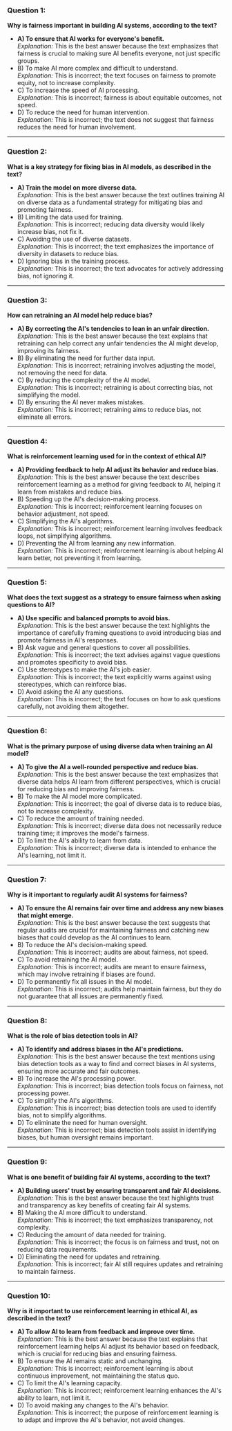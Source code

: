 
### Question 1:
**Why is fairness important in building AI systems, according to the text?**
- **A) To ensure that AI works for everyone's benefit.**  
  *Explanation:* This is the best answer because the text emphasizes that fairness is crucial to making sure AI benefits everyone, not just specific groups.
- B) To make AI more complex and difficult to understand.  
  *Explanation:* This is incorrect; the text focuses on fairness to promote equity, not to increase complexity.
- C) To increase the speed of AI processing.  
  *Explanation:* This is incorrect; fairness is about equitable outcomes, not speed.
- D) To reduce the need for human intervention.  
  *Explanation:* This is incorrect; the text does not suggest that fairness reduces the need for human involvement.

---

### Question 2:
**What is a key strategy for fixing bias in AI models, as described in the text?**
- **A) Train the model on more diverse data.**  
  *Explanation:* This is the best answer because the text outlines training AI on diverse data as a fundamental strategy for mitigating bias and promoting fairness.
- B) Limiting the data used for training.  
  *Explanation:* This is incorrect; reducing data diversity would likely increase bias, not fix it.
- C) Avoiding the use of diverse datasets.  
  *Explanation:* This is incorrect; the text emphasizes the importance of diversity in datasets to reduce bias.
- D) Ignoring bias in the training process.  
  *Explanation:* This is incorrect; the text advocates for actively addressing bias, not ignoring it.

---

### Question 3:
**How can retraining an AI model help reduce bias?**
- **A) By correcting the AI's tendencies to lean in an unfair direction.**  
  *Explanation:* This is the best answer because the text explains that retraining can help correct any unfair tendencies the AI might develop, improving its fairness.
- B) By eliminating the need for further data input.  
  *Explanation:* This is incorrect; retraining involves adjusting the model, not removing the need for data.
- C) By reducing the complexity of the AI model.  
  *Explanation:* This is incorrect; retraining is about correcting bias, not simplifying the model.
- D) By ensuring the AI never makes mistakes.  
  *Explanation:* This is incorrect; retraining aims to reduce bias, not eliminate all errors.

---

### Question 4:
**What is reinforcement learning used for in the context of ethical AI?**
- **A) Providing feedback to help AI adjust its behavior and reduce bias.**  
  *Explanation:* This is the best answer because the text describes reinforcement learning as a method for giving feedback to AI, helping it learn from mistakes and reduce bias.
- B) Speeding up the AI's decision-making process.  
  *Explanation:* This is incorrect; reinforcement learning focuses on behavior adjustment, not speed.
- C) Simplifying the AI's algorithms.  
  *Explanation:* This is incorrect; reinforcement learning involves feedback loops, not simplifying algorithms.
- D) Preventing the AI from learning any new information.  
  *Explanation:* This is incorrect; reinforcement learning is about helping AI learn better, not preventing it from learning.

---

### Question 5:
**What does the text suggest as a strategy to ensure fairness when asking questions to AI?**
- **A) Use specific and balanced prompts to avoid bias.**  
  *Explanation:* This is the best answer because the text highlights the importance of carefully framing questions to avoid introducing bias and promote fairness in AI's responses.
- B) Ask vague and general questions to cover all possibilities.  
  *Explanation:* This is incorrect; the text advises against vague questions and promotes specificity to avoid bias.
- C) Use stereotypes to make the AI's job easier.  
  *Explanation:* This is incorrect; the text explicitly warns against using stereotypes, which can reinforce bias.
- D) Avoid asking the AI any questions.  
  *Explanation:* This is incorrect; the text focuses on how to ask questions carefully, not avoiding them altogether.

---

### Question 6:
**What is the primary purpose of using diverse data when training an AI model?**
- **A) To give the AI a well-rounded perspective and reduce bias.**  
  *Explanation:* This is the best answer because the text emphasizes that diverse data helps AI learn from different perspectives, which is crucial for reducing bias and improving fairness.
- B) To make the AI model more complicated.  
  *Explanation:* This is incorrect; the goal of diverse data is to reduce bias, not to increase complexity.
- C) To reduce the amount of training needed.  
  *Explanation:* This is incorrect; diverse data does not necessarily reduce training time; it improves the model's fairness.
- D) To limit the AI's ability to learn from data.  
  *Explanation:* This is incorrect; diverse data is intended to enhance the AI's learning, not limit it.

---

### Question 7:
**Why is it important to regularly audit AI systems for fairness?**
- **A) To ensure the AI remains fair over time and address any new biases that might emerge.**  
  *Explanation:* This is the best answer because the text suggests that regular audits are crucial for maintaining fairness and catching new biases that could develop as the AI continues to learn.
- B) To reduce the AI's decision-making speed.  
  *Explanation:* This is incorrect; audits are about fairness, not speed.
- C) To avoid retraining the AI model.  
  *Explanation:* This is incorrect; audits are meant to ensure fairness, which may involve retraining if biases are found.
- D) To permanently fix all issues in the AI model.  
  *Explanation:* This is incorrect; audits help maintain fairness, but they do not guarantee that all issues are permanently fixed.

---

### Question 8:
**What is the role of bias detection tools in AI?**
- **A) To identify and address biases in the AI's predictions.**  
  *Explanation:* This is the best answer because the text mentions using bias detection tools as a way to find and correct biases in AI systems, ensuring more accurate and fair outcomes.
- B) To increase the AI's processing power.  
  *Explanation:* This is incorrect; bias detection tools focus on fairness, not processing power.
- C) To simplify the AI's algorithms.  
  *Explanation:* This is incorrect; bias detection tools are used to identify bias, not to simplify algorithms.
- D) To eliminate the need for human oversight.  
  *Explanation:* This is incorrect; bias detection tools assist in identifying biases, but human oversight remains important.

---

### Question 9:
**What is one benefit of building fair AI systems, according to the text?**
- **A) Building users' trust by ensuring transparent and fair AI decisions.**  
  *Explanation:* This is the best answer because the text highlights trust and transparency as key benefits of creating fair AI systems.
- B) Making the AI more difficult to understand.  
  *Explanation:* This is incorrect; the text emphasizes transparency, not complexity.
- C) Reducing the amount of data needed for training.  
  *Explanation:* This is incorrect; the focus is on fairness and trust, not on reducing data requirements.
- D) Eliminating the need for updates and retraining.  
  *Explanation:* This is incorrect; fair AI still requires updates and retraining to maintain fairness.

---

### Question 10:
**Why is it important to use reinforcement learning in ethical AI, as described in the text?**
- **A) To allow AI to learn from feedback and improve over time.**  
  *Explanation:* This is the best answer because the text explains that reinforcement learning helps AI adjust its behavior based on feedback, which is crucial for reducing bias and ensuring fairness.
- B) To ensure the AI remains static and unchanging.  
  *Explanation:* This is incorrect; reinforcement learning is about continuous improvement, not maintaining the status quo.
- C) To limit the AI's learning capacity.  
  *Explanation:* This is incorrect; reinforcement learning enhances the AI's ability to learn, not limit it.
- D) To avoid making any changes to the AI's behavior.  
  *Explanation:* This is incorrect; the purpose of reinforcement learning is to adapt and improve the AI's behavior, not avoid changes.
